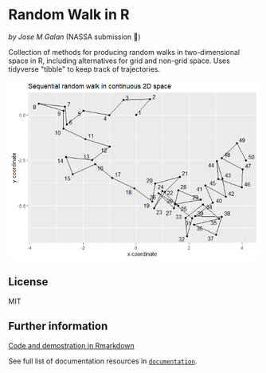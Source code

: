 # Random Walk in R
*by Jose M Galan* (NASSA submission :rocket:)

Collection of methods for producing random walks in two-dimensional space in R, including alternatives for grid and non-grid space. Uses tidyverse "tibble" to keep track of trajectories.

![Example of output from the R implementation: sequential random walk in continuous 2D space](r_implementation/2D-Random-walk_files/figure-html/sequential-2Dcontinuous-1.png)

## License

MIT

## Further information

[Code and demostration in Rmarkdown](htmlpreview.github.io/?https://github.com/Archaeology-ABM/NASSA-modules/blob/main/2021-Galan-001/r_implementation/2D-Random-walk.html)

See full list of documentation resources in [`documentation`](documentation/tableOfContents.md).
